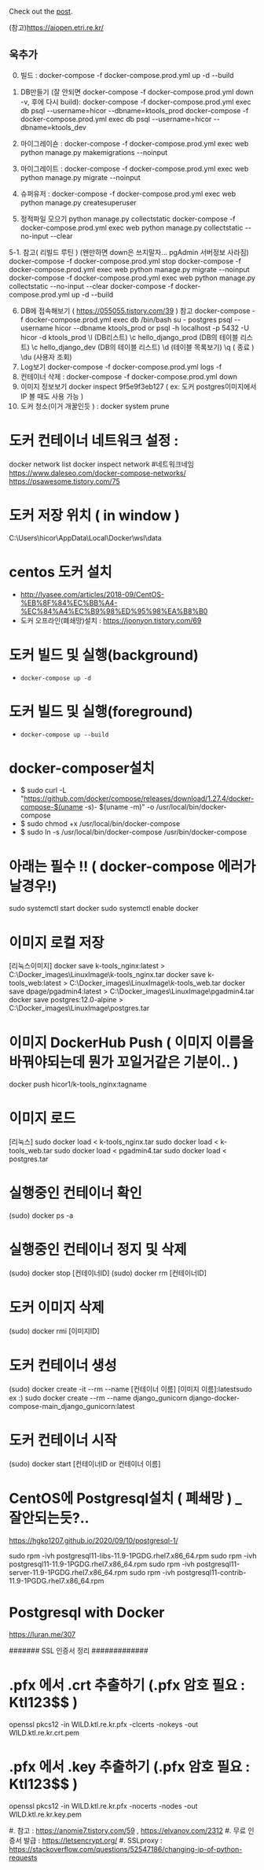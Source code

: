 
Check out the [post](https://testdriven.io/dockerizing-django-with-postgres-gunicorn-and-nginx).

(참고)https://aiopen.etri.re.kr/
 
## 욱추가
0. 빌드 : 
docker-compose -f docker-compose.prod.yml up -d --build

1. DB만들기 (잘 안되면 docker-compose -f docker-compose.prod.yml down -v, 후에 다시 build): 
docker-compose -f docker-compose.prod.yml exec db psql --username=hicor --dbname=ktools_prod 
docker-compose -f docker-compose.prod.yml exec db psql --username=hicor --dbname=ktools_dev
2. 마이그레이숀 : 
docker-compose -f docker-compose.prod.yml exec web python manage.py makemigrations --noinput
3. 마이그레이트 : 
docker-compose -f docker-compose.prod.yml exec web python manage.py migrate --noinput
4. 슈퍼유저 : 
docker-compose -f docker-compose.prod.yml exec web python manage.py createsuperuser
5. 정적파일 모으기
python manage.py collectstatic 
docker-compose -f docker-compose.prod.yml exec web python manage.py collectstatic --no-input --clear

5-1. 참고( 리빌드 루틴 )
(왠만하면 down은 쓰지말자... pgAdmin 서버정보 사라짐) docker-compose -f docker-compose.prod.yml stop
docker-compose -f docker-compose.prod.yml exec web python manage.py migrate --noinput
docker-compose -f docker-compose.prod.yml exec web python manage.py collectstatic --no-input --clear
docker-compose -f docker-compose.prod.yml up -d --build

6. DB에 접속해보기 ( https://055055.tistory.com/39 ) 참고
docker-compose -f docker-compose.prod.yml exec db /bin/bash
su - postgres
psql --username hicor --dbname ktools_prod  or
psql -h localhost -p 5432 -U hicor -d ktools_prod
\l (DB리스트)
\c hello_django_prod (DB의 테이블 리스트)
\c hello_django_dev (DB의 테이블 리스트)
\d (테이블 목록보기)
\q ( 종료 )
\du (사용자 조회)
7. Log보기
docker-compose -f docker-compose.prod.yml logs -f
8. 컨테이너 삭제 : 
docker-compose -f docker-compose.prod.yml down
9. 이미지 정보보기
docker inspect 9f5e9f3eb127 ( ex: 도커 postgres이미지에서 IP 볼 때도 사용 가능 )
10. 도커 청소(이거 개꿀인듯 ) :
docker system prune

# 도커 컨테이너 네트워크 설정 :
docker network list
docker inspect network #네트워크네임
https://www.daleseo.com/docker-compose-networks/
https://psawesome.tistory.com/75


# 도커 저장 위치 ( in window )
C:\Users\hicor\AppData\Local\Docker\wsl\data

# centos 도커 설치
 - http://lyasee.com/articles/2018-09/CentOS-%EB%8F%84%EC%BB%A4-%EC%84%A4%EC%B9%98%ED%95%98%EA%B8%B0
 - 도커 오프라인(폐쇄망)설치 : https://joonyon.tistory.com/69

# 도커 빌드 및 실행(background)
 - `docker-compose up -d`

# 도커 빌드 및 실행(foreground)
 - `docker-compose up --build`

# docker-composer설치
 - $ sudo curl -L "https://github.com/docker/compose/releases/download/1.27.4/docker-compose-$(uname -s)- $(uname -m)" -o /usr/local/bin/docker-compose
 - $ sudo chmod +x /usr/local/bin/docker-compose
 - $ sudo ln -s /usr/local/bin/docker-compose /usr/bin/docker-compose

# 아래는 필수 !! ( docker-compose 에러가 날경우!)
sudo systemctl start docker
sudo systemctl enable docker

# 이미지 로컬 저장
[리눅스이미지]
docker save k-tools_nginx:latest > C:\Docker_images\LinuxImage\k-tools_nginx.tar
docker save k-tools_web:latest > C:\Docker_images\LinuxImage\k-tools_web.tar
docker save dpage/pgadmin4:latest > C:\Docker_images\LinuxImage\pgadmin4.tar
docker save postgres:12.0-alpine > C:\Docker_images\LinuxImage\postgres.tar

# 이미지 DockerHub Push ( 이미지 이름을 바꿔야되는데 뭔가 꼬일거같은 기분이.. )
docker push hicor1/k-tools_nginx:tagname

# 이미지 로드
[리눅스]
sudo docker load < k-tools_nginx.tar
sudo docker load < k-tools_web.tar
sudo docker load < pgadmin4.tar
sudo docker load < postgres.tar

# 실행중인 컨테이너 확인
(sudo) docker ps -a

# 실행중인 컨테이너 정지 및 삭제
(sudo) docker stop [컨테이너ID]
(sudo) docker rm [컨테이너ID]

# 도커 이미지 삭제
(sudo) docker rmi [이미지ID]

# 도커 컨테이너 생성
(sudo) docker create -it --rm --name [컨테이너 이름] [이미지 이름]:latestsudo 
ex :) sudo docker create --rm --name django_gunicorn django-docker-compose-main_django_gunicorn:latest

# 도커 컨테이너 시작
(sudo) docker start [컨테이너ID or 컨테이너 이름]

# CentOS에 Postgresql설치 ( 폐쇄망 ) _ 잘안되는듯?..
https://hgko1207.github.io/2020/09/10/postgresql-1/

sudo rpm -ivh postgresql11-libs-11.9-1PGDG.rhel7.x86_64.rpm
sudo rpm -ivh postgresql11-11.9-1PGDG.rhel7.x86_64.rpm
sudo rpm -ivh postgresql11-server-11.9-1PGDG.rhel7.x86_64.rpm
sudo rpm -ivh postgresql11-contrib-11.9-1PGDG.rhel7.x86_64.rpm


# Postgresql with Docker
https://luran.me/307


####### SSL 인증서 정리 #############

# .pfx 에서 .crt 추출하기 (.pfx 암호 필요 : Ktl123$$ )
openssl pkcs12 -in WILD.ktl.re.kr.pfx -clcerts -nokeys -out WILD.ktl.re.kr.crt.pem
# .pfx 에서 .key 추출하기 (.pfx 암호 필요 : Ktl123$$ )
openssl pkcs12 -in WILD.ktl.re.kr.pfx -nocerts -nodes -out WILD.ktl.re.kr.key.pem

#. 참고 : https://anomie7.tistory.com/59 , https://elvanov.com/2312
#. 무료 인증서 발급 : https://letsencrypt.org/
#. SSLproxy : https://stackoverflow.com/questions/52547186/changing-ip-of-python-requests
